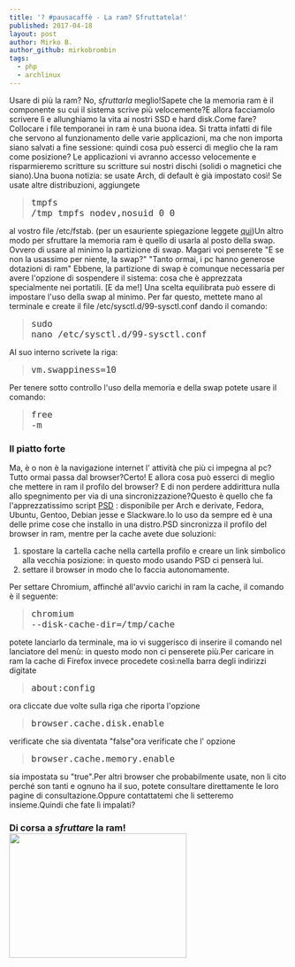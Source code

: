 ```yaml
---
title: '? #pausacaffè - La ram? Sfruttatela!'
published: 2017-04-18
layout: post
author: Mirko B.
author_github: mirkobrombin
tags:
  - php  
  - archlinux
---
```

Usare di più la ram? No, <em>sfruttarla</em> meglio!Sapete che la memoria ram è il componente su cui il sistema scrive più velocemente?E allora facciamolo scrivere lì e  allunghiamo la vita ai nostri SSD e hard disk.Come fare?Collocare i file temporanei in ram è una buona idea. Si tratta infatti di file che servono al funzionamento delle varie applicazioni, ma che  non importa siano salvati a fine sessione: quindi cosa può esserci di meglio che la ram come posizione? Le applicazioni vi avranno accesso velocemente e risparmieremo scritture su scritture sui nostri dischi (solidi o magnetici che siano).Una buona notizia: se usate Arch, di default è già impostato così! Se usate altre distribuzioni, aggiungete<blockquote><pre class="western"><span style="color: #333333;"><span style="font-family: Consolas, Monaco, monospace;"><span style="font-size: medium;">tmpfs /tmp tmpfs nodev,nosuid 0 0 </span></span></span></pre></blockquote>al vostro file   /etc/fstab.      (per un esauriente spiegazione leggete <a href="https://wiki.archlinux.org/index.php/Tmpfs" target="_blank" rel="noopener noreferrer">qui</a>)Un altro modo per sfruttare la memoria ram è quello di usarla al posto della swap. Ovvero di usare al minimo la partizione di swap. Magari voi penserete  "E se non la usassimo per niente, la swap?" "Tanto ormai, i pc hanno generose dotazioni di ram" Ebbene, la partizione di swap è comunque necessaria per avere l'opzione di  sospendere il sistema: cosa che è apprezzata specialmente nei portatili. [E da me!] Una scelta equilibrata può essere di impostare l'uso della swap al minimo. Per far questo, mettete mano al terminale e create il file  /etc/sysctl.d/99-sysctl.conf dando il comando:<blockquote><pre class="western"><span style="color: #333333;"><span style="font-family: Consolas, Monaco, monospace;"><span style="font-size: medium;">sudo nano /etc/sysctl.d/99-sysctl.conf  </span></span></span></pre></blockquote>Al suo interno scrivete la riga:<blockquote><pre class="western"><span style="color: #333333;"><span style="font-family: Consolas, Monaco, monospace;"><span style="font-size: medium;">vm.swappiness=10 </span></span></span></pre></blockquote>Per tenere sotto controllo l'uso della memoria e della swap potete usare il comando:<blockquote><pre class="western"><span style="color: #333333;"><span style="font-family: Consolas, Monaco, monospace;"><span style="font-size: medium;">free -m </span></span></span></pre></blockquote><h3>Il piatto forte</h3>Ma, è o non è la navigazione internet l' attività che più ci impegna al pc? Tutto ormai passa dal browser?Certo! E allora cosa può esserci di meglio che mettere in ram il profilo del browser? E di non perdere addirittura nulla allo spegnimento per via di una sincronizzazione?Questo è quello che fa l'apprezzatissimo script <a href="https://wiki.archlinux.org/index.php/Profile-sync-daemon" target="_blank" rel="noopener noreferrer">PSD</a> : disponibile per Arch e derivate, Fedora, Ubuntu, Gentoo, Debian jesse e Slackware.Io lo uso da sempre ed è una delle prime cose che installo in una distro.PSD sincronizza il profilo del browser in ram, mentre per la cache avete due soluzioni:<ol>    <li>spostare la cartella cache nella cartella profilo e creare un link simbolico alla vecchia posizione: in questo modo usando PSD ci penserà lui.</li>    <li>settare il browser in modo che lo faccia autonomamente.</li></ol>Per settare Chromium, affinché all'avvio carichi in ram la cache, il comando è il seguente:<blockquote><pre class="western"><span style="color: #333333;"><span style="font-family: Consolas, Monaco, monospace;"><span style="font-size: medium;">chromium --disk-cache-dir=/tmp/cache </span></span></span></pre></blockquote>potete lanciarlo da terminale, ma io vi suggerisco di inserire il comando nel lanciatore del menù: in questo modo non ci penserete più.Per caricare in ram la cache di Firefox invece procedete così:nella barra degli indirizzi digitate<blockquote><pre class="western"><span style="color: #333333;"><span style="font-family: Consolas, Monaco, monospace;"><span style="font-size: medium;">about:config </span></span></span></pre></blockquote>ora cliccate due volte sulla riga che riporta l'opzione<blockquote><pre class="western"><span style="color: #333333;"><span style="font-family: Consolas, Monaco, monospace;"><span style="font-size: medium;">browser.cache.disk.enable </span></span></span></pre></blockquote>verificate che sia diventata "false"ora verificate che l' opzione<blockquote><pre class="western"><span style="color: #333333;"><span style="font-family: Consolas, Monaco, monospace;"><span style="font-size: medium;">browser.cache.memory.enable </span></span></span></pre></blockquote>sia impostata su "true".Per altri browser che probabilmente usate, non li cito perché son tanti e ognuno ha il suo, potete consultare direttamente le loro pagine di consultazione.Oppure contattatemi che li setteremo insieme.Quindi che fate lì impalati?<h5></h5><h5></h5><h5></h5><h5></h5><h3><strong>Di corsa a <em>sfruttare</em> la ram!</strong><img class="wp-image-536 aligncenter" src="https://zambolinux.it/wp-content/uploads/2017/04/memoria-ram-300x210.jpg" alt="" width="321" height="225" /></h3>
